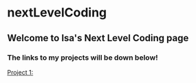 # nextLevelCoding
## Welcome to Isa's Next Level Coding page
### The links to my projects will be down below!

[Project 1: ](project1/index.html)